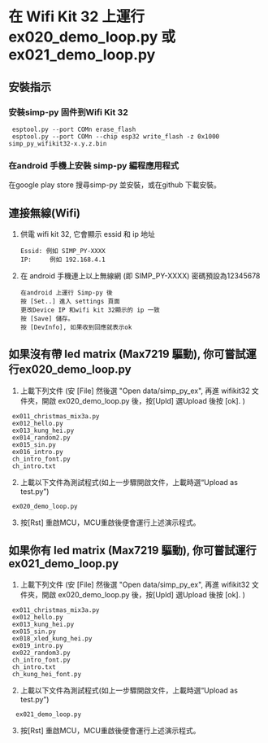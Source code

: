 # 在 Wifi Kit 32 上運行  ex020_demo_loop.py 或 ex021_demo_loop.py
## 安裝指示
### 安裝simp-py 固件到Wifi Kit 32
```
 esptool.py --port COMn erase_flash
 esptool.py --port COMn --chip esp32 write_flash -z 0x1000 simp_py_wifikit32-x.y.z.bin
```
### 在android 手機上安裝 simp-py 編程應用程式
在google play store 搜尋simp-py 並安裝，或在github 下載安裝。

## 連接無線(Wifi)
 1. 供電 wifi kit 32, 它會顯示 essid 和 ip 地址
    ```
    Essid: 例如 SIMP_PY-XXXX
    IP:     例如 192.168.4.1
    ```
 2. 在 android 手機連上以上無線網 (即 SIMP_PY-XXXX) 密碼預設為12345678
    ```
    在android 上運行 Simp-py 後
    按 [Set..] 進入 settings 頁面
    更改Device IP 和wifi kit 32顯示的 ip 一致
    按 [Save] 儲存。
    按 [DevInfo], 如果收到回應就表示ok
    ```
    
## 如果沒有帶 led matrix (Max7219 驅動), 你可嘗試運行ex020_demo_loop.py
 1. 上載下列文件 (安 [File] 然後選 "Open data/simp_py_ex", 再進 wifikit32 文件夾，開啟 ex020_demo_loop.py 後，按[Upld] 選Upload 後按 [ok]. )
 ```
  ex011_christmas_mix3a.py
  ex012_hello.py
  ex013_kung_hei.py
  ex014_random2.py
  ex015_sin.py
  ex016_intro.py
  ch_intro_font.py  
  ch_intro.txt
 ```
 2. 上載以下文件為測試程式(如上一步驟開啟文件，上載時選“Upload as test.py”)
 ```
  ex020_demo_loop.py
 ```
 3. 按[Rst] 重啟MCU，MCU重啟後便會運行上述演示程式。

## 如果你有 led matrix (Max7219 驅動), 你可嘗試運行 ex021_demo_loop.py
 1. 上載下列文件 (安 [File] 然後選 "Open data/simp_py_ex", 再進 wifikit32 文件夾，開啟 ex020_demo_loop.py 後，按[Upld] 選Upload 後按 [ok]. )
 ```
  ex011_christmas_mix3a.py
  ex012_hello.py
  ex013_kung_hei.py
  ex015_sin.py
  ex018_xled_kung_hei.py
  ex019_intro.py
  ex022_random3.py
  ch_intro_font.py  
  ch_intro.txt
  ch_kung_hei_font.py
  ```
  2. 上載以下文件為測試程式(如上一步驟開啟文件，上載時選“Upload as test.py”)
```
  ex021_demo_loop.py
```
 3. 按[Rst] 重啟MCU，MCU重啟後便會運行上述演示程式。


